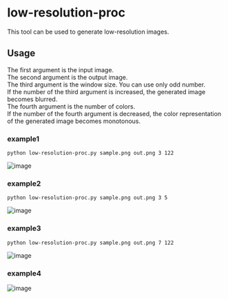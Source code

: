 # low-resolution-proc
This tool can be used to generate low-resolution images.
## Usage
The first argument is the input image.\
The second argument is the output image.\
The third argument is the window size. You can use only odd number.\
If the number of the third argument is increased, the generated image becomes blurred.\
The fourth argument is the number of colors.\
If the number of the fourth argument is decreased, the color representation of the generated image becomes monotonous.

### example1 
```python low-resolution-proc.py sample.png out.png 3 122```

![image](https://user-images.githubusercontent.com/55880071/187933165-84ad6721-fbce-4e35-98ba-b90df5a74fc9.png)

### example2 
```python low-resolution-proc.py sample.png out.png 3 5```

![image](https://user-images.githubusercontent.com/55880071/187934007-7f6a2a6e-53bb-40ef-a279-f7e816459054.png)


### example3 
```python low-resolution-proc.py sample.png out.png 7 122```

![image](https://user-images.githubusercontent.com/55880071/187933751-b7370e3f-da2e-4168-b05b-a1aee5b79c18.png)

### example4
![image](https://user-images.githubusercontent.com/55880071/189097846-1e40533b-6701-432e-92e3-d447ab0d9aaf.png)

